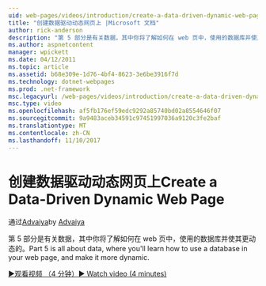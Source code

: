 ```yaml
---
uid: web-pages/videos/introduction/create-a-data-driven-dynamic-web-page
title: "创建数据驱动动态网页上 |Microsoft 文档"
author: rick-anderson
description: "第 5 部分是有关数据，其中你将了解如何在 web 页中，使用的数据库并使其更动态的。"
ms.author: aspnetcontent
manager: wpickett
ms.date: 04/12/2011
ms.topic: article
ms.assetid: b68e309e-1d76-4bf4-8623-3e6be3916f7d
ms.technology: dotnet-webpages
ms.prod: .net-framework
msc.legacyurl: /web-pages/videos/introduction/create-a-data-driven-dynamic-web-page
msc.type: video
ms.openlocfilehash: af5fb176ef59edc9292a85740bd02a8554646f07
ms.sourcegitcommit: 9a9483aceb34591c97451997036a9120c3fe2baf
ms.translationtype: MT
ms.contentlocale: zh-CN
ms.lasthandoff: 11/10/2017
---
```

<a name="create-a-data-driven-dynamic-web-page"></a><span data-ttu-id="0c5c6-103">创建数据驱动动态网页上</span><span class="sxs-lookup"><span data-stu-id="0c5c6-103">Create a Data-Driven Dynamic Web Page</span></span>
====================
<span data-ttu-id="0c5c6-104">通过[Advaiya](https://twitter.com/Advaiyasolns)</span><span class="sxs-lookup"><span data-stu-id="0c5c6-104">by [Advaiya](https://twitter.com/Advaiyasolns)</span></span>

<span data-ttu-id="0c5c6-105">第 5 部分是有关数据，其中你将了解如何在 web 页中，使用的数据库并使其更动态的。</span><span class="sxs-lookup"><span data-stu-id="0c5c6-105">Part 5 is all about data, where you'll learn how to use a database in your web page, and make it more dynamic.</span></span>

[<span data-ttu-id="0c5c6-106">&#9654;观看视频 （4 分钟）</span><span class="sxs-lookup"><span data-stu-id="0c5c6-106">&#9654; Watch video (4 minutes)</span></span>](https://channel9.msdn.com/Blogs/ASP-NET-Site-Videos/create-a-data-driven-dynamic-web-page)
